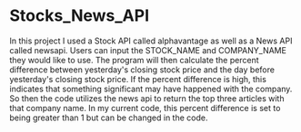 # Stocks_News_API 
In this project I used a Stock API called alphavantage as well as a News API called newsapi. Users can input the STOCK_NAME and COMPANY_NAME they would like to use. The program will then calculate the percent difference between yesterday's closing stock price and the day before yesterday's closing stock price. If the percent difference is high, this indicates that something significant may have happened with the company. So then the code utilizes the news api to return the top three articles with that company name. In my current code, this percent difference is set to being greater than 1 but can be changed in the code. 
